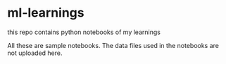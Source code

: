 # ml-learnings
this repo contains python notebooks of my learnings

All these are sample notebooks. The data files used in the notebooks are not uploaded here.
